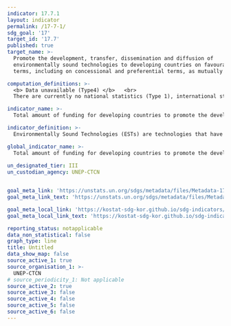 ```yaml
---
indicator: 17.7.1
layout: indicator
permalink: /17-7-1/
sdg_goal: '17'
target_id: '17.7'
published: true
target_name: >-
  Promote the development, transfer, dissemination and diffusion of
  environmentally sound technologies to developing countries on favourable
  terms, including on concessional and preferential terms, as mutually agreed

computation_definitions: >-
  <b> Data unavailable (Type4) </b>   <br>
  There are currently no national statistics (Type 1), international statistics (Type 2), or alternative national statistics (Type 3) available. The Data of Type 1, type 2, or type 3 can be also included in case of temporary unavailability.

indicator_name: >-
  Total amount of funding for developing countries to promote the development, transfer, dissemination and diffusion of environmentally sound technologies

indicator_definition: >-
  Environmentally Sound Technologies (ESTs) are technologies that have the potential for significantly improved environmental performance relative to other technologies.

global_indicator_name: >-
  Total amount of funding for developing countries to promote the development, transfer, dissemination and diffusion of environmentally sound technologies
  
un_designated_tier: III
un_custodian_agency: UNEP-CTCN


goal_meta_link: 'https://unstats.un.org/sdgs/metadata/files/Metadata-17-07-01.pdf'
goal_meta_link_text: 'https://unstats.un.org/sdgs/metadata/files/Metadata-17-07-01.pdf'

goal_meta_local_link: 'https://kostat-sdg-kor.github.io/sdg-indicators/public/data/Metadata-17-07-01_ENG.pdf'
goal_meta_local_link_text: 'https://kostat-sdg-kor.github.io/sdg-indicators/public/data/Metadata-17-07-01_ENG.pdf'

reporting_status: notapplicable
data_non_statistical: false
graph_type: line
title: Untitled
data_show_map: false
source_active_1: true
source_organisation_1: >-
  UNEP-CTCN
# source_periodicity_1: Not applicable
source_active_2: true
source_active_3: false
source_active_4: false
source_active_5: false
source_active_6: false
---
```

